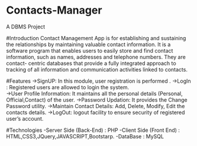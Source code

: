 # Contacts-Manager
A DBMS Project

#Introduction
Contact Management App is for establishing and sustaining the relationships by
maintaining valuable contact information. It is a software program that enables users to easily store
and find contact information, such as names, addresses and telephone numbers. They are contact-
centric databases that provide a fully integrated approach to tracking of all information and
communication activities linked to contacts.

#Features
->SignUP: In this module, user registration is performed .
->LogIn : Registered users are allowed to login the system.  
->User Profile Information: It maintains all the personal details (Personal, Official,Contact) of the user.
->Password Updation: It provides the Change Password utility. 
->Maintain Contact Details: Add, Delete, Modify, Edit the contacts details.
->LogOut: logout facility to ensure security of registered user’s account.

#Technologies 
-Server Side (Back-End) : PHP
-Client Side (Front End) : HTML,CSS3,JQuery,JAVASCRIPT,Bootstarp.
-DataBase : MySQL

